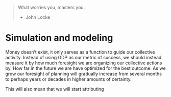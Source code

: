 > What worries you, masters you.
> - John Locke

# Simulation and modeling

Money doesn’t exist, it only serves as a function to guide our collective activity. Instead of using GDP as our metric of success, we should instead measure it by how much foresight we are organizing our collective actions by. How far in the future we are have optimized for the best outcome. As we grow our foresight of planning will gradually increase from several months to perhaps years or decades in higher amounts of certainty.

This will also mean that we will start attributing 